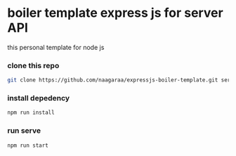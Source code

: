 # boiler template express js for server API

this personal template for node js

### clone this repo

```bash
git clone https://github.com/naagaraa/expressjs-boiler-template.git server
```

### install depedency

```bash
npm run install
```

### run serve

```bash
npm run start
```
